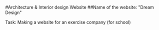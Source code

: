 #Architecture & Interior design Website
##Name of the website: "Dream Design"

Task: Making a website for an exercise company (for school)